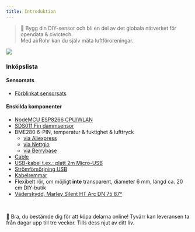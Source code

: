 ```yaml
---
title: Introduktion
---
```

> 🚧 Bygg din DIY-sensor och bli en del av det globala nätverket för opendata & civictech. <br> Med airRohr kan du själv mäta luftföroreningar.


<img src="../docs/airrohr/particulate-matter-air-quality-sensor-kit.jpeg" loading="lazy"/>

### Inköpslista
#### Sensorsats
* [Förblinkat sensorsats](https://nettigo.eu/products/luftdaten-org-pl-kit-sds011-bme280)

#### Enskilda komponenter
* [NodeMCU ESP8266 CPU/WLAN](https://www.aliexpress.com/wholesale?groupsort=1&SortType=price_asc&SearchText=nodemcu+v3+esp8266+ch340)
* [SDS011 Fin dammsensor](http://www.aliexpress.com/wholesale?groupsort=1&SortType=price_asc&SearchText=sds011) 
* BME280 6-PIN, temperatur & fuktighet & lufttryck
  - [via Aliexpress](https://www.aliexpress.com/wholesale?catId=0&initiative_id=SB_20200308040440&SearchText=bme280+-5V+%2B3.3V)
  - [via Nettgio](https://nettigo.eu/products/module-pressure-humidity-and-temperature-sensor-bosch-bme280)
  - [via Berrybase](https://www.berrybase.de/bauelemente/sensoren-module/feuchtigkeit/bme680-breakout-board-4in1-sensor-f-252-r-temperatur-luftfeuchtigkeit-luftdruck-und-luftg-252-t)
* [Cable](http://www.aliexpress.com/wholesale?groupsort=1&SortType=price_asc&SearchText=Dupont+cable+20cm+female-female)
* [USB-kabel t.ex.: platt 2m Micro-USB](https://www.aliexpress.com/wholesale?catId=0&initiative_id=SB_20200308040708&SearchText=micro+usb+flat+cable+2m)
* [Strömförsörjning USB](https://www.aliexpress.com/wholesale?catId=0&initiative_id=SB_20200308040834&SearchText=single+micro+usb+eu+power+supply)
* [Kabelremmar](https://www.aliexpress.com/wholesale?catId=0&initiative_id=SB_20200308040852&SearchText=cable+straps)
* Flexibelt rör, om möjligt **inte** transparent, diameter 6 mm, längd ca. 20 cm DIY-butik
* [Väderskydd, Marley Silent HT Arc DN 75 87°](https://www.bauhaus.info/rohrsysteme/marley-ht-bogen-/p/13625028)


<br>

🙌 Bra, du bestämde dig för att köpa delarna online!
Tyvärr kan leveransen ta från dagar upp till tre veckor.
Tills dess njut av ditt liv️.
